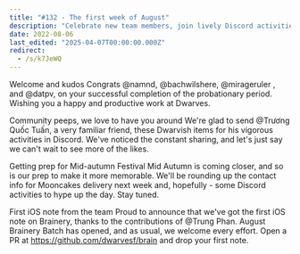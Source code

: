 ```yaml
---
title: "#132 - The first week of August"
description: "Celebrate new team members, join lively Discord activities, get ready for Mid-Autumn Festival with mooncakes, and contribute to Brainery's first iOS note at Dwarves."
date: 2022-08-06
last_edited: "2025-04-07T00:00:00.000Z"
redirect:
  - /s/k7JeWQ
---
```


Welcome and kudos
Congrats @namnd, @bachwilshere, @mirageruler , and @datpv, on your successful completion of the probationary period. Wishing you a happy and productive work at Dwarves.

Community peeps, we love to have you around
We're glad to send @Trương Quốc Tuấn, a very familiar friend, these Dwarvish items for his vigorous activities in Discord. We've noticed the constant sharing, and let's just say we can't wait to see more of the likes.

Getting prep for Mid-autumn Festival
Mid Autumn is coming closer, and so is our prep to make it more memorable. We'll be rounding up the contact info for Mooncakes delivery next week and, hopefully - some Discord activities to hype up the day. Stay tuned.

First iOS note from the team
Proud to announce that we've got the first iOS note on Brainery, thanks to the contributions of @Trung Phan. August Brainery Batch has opened, and as usual, we welcome every effort. Open a PR at <https://github.com/dwarvesf/brain> and drop your first note.
